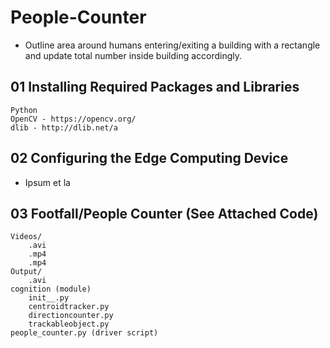# People-Counter

* Outline area around humans entering/exiting a building with a rectangle and update total number inside building accordingly.

## 01 Installing Required Packages and Libraries

    Python
    OpenCV - https://opencv.org/
    dlib - http://dlib.net/a

## 02 Configuring the Edge Computing Device 

* Ipsum et la

## 03 Footfall/People Counter (See Attached Code)

    Videos/
        .avi
        .mp4
        .mp4
    Output/
        .avi
    cognition (module)
        init__.py
        centroidtracker.py
        directioncounter.py
        trackableobject.py
    people_counter.py (driver script)

